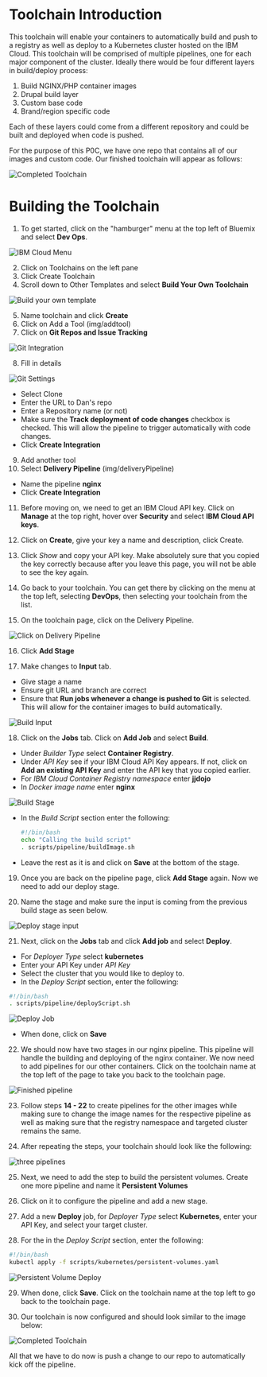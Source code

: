 # Toolchain Introduction

This toolchain will enable your containers to automatically build and push to a registry as well as deploy to a Kubernetes cluster hosted on the IBM Cloud. This toolchain will be comprised of multiple pipelines, one for each major component of the cluster. Ideally there would be four different layers in build/deploy process:

  1. Build NGINX/PHP container images
  2. Drupal build layer
  3. Custom base code
  4. Brand/region specific code

Each of these layers could come from a different repository and could be built and deployed when code is pushed.

For the purpose of this P0C, we have one repo that contains all of our images and custom code. Our finished toolchain will appear as follows:

  ![Completed Toolchain](img/completedToolchain.PNG)

# Building the Toolchain

1. To get started, click on the "hamburger" menu at the top left of Bluemix and select **Dev Ops**.

  ![IBM Cloud Menu](img/bluemixMenu.PNG)

2. Click on Toolchains on the left pane
3. Click Create Toolchain
4. Scroll down to Other Templates and select **Build Your Own Toolchain**

  ![Build your own template](img/customTemplate.PNG)

5. Name toolchain and click **Create**
6. Click on Add a Tool (img/addtool)
7. Click on **Git Repos and Issue Tracking**

  ![Git Integration](img/gitTool.PNG)

8. Fill in details

  ![Git Settings](img/gitSettings.PNG)

  - Select Clone
  - Enter the URL to Dan's repo
  - Enter a Repository name (or not)
  - Make sure the **Track deployment of code changes** checkbox is checked. This will allow the pipeline to trigger automatically with code changes.
  - Click **Create Integration**
9. Add another tool
10. Select **Delivery Pipeline** (img/deliveryPipeline)
  - Name the pipeline **nginx**
  - Click **Create Integration**

11. Before moving on, we need to get an IBM Cloud API key. Click on **Manage** at the top right, hover over **Security** and select **IBM Cloud API keys**.

12. Click on **Create**, give your key a name and description, click Create.

13. Click *Show* and copy your API key. Make absolutely sure that you copied the key correctly because after you leave this page, you will not be able to see the key again.

14. Go back to your toolchain. You can get there by clicking on the menu at the top left, selecting **DevOps**, then selecting your toolchain from the list.

15. On the toolchain page, click on the Delivery Pipeline.

  ![Click on Delivery Pipeline](img/toolchainPage.PNG)

16. Click **Add Stage**

17. Make changes to **Input** tab.
  - Give stage a name
  - Ensure git URL and branch are correct
  - Ensure that **Run jobs whenever a change is pushed to Git** is selected. This will allow for the container images to build automatically.

  ![Build Input](img/buildInput.PNG)  

18. Click on the **Jobs** tab. Click on **Add Job** and select **Build**.
  - Under *Builder Type* select **Container Registry**.
  - Under *API Key* see if your IBM Cloud API Key appears. If not, click on **Add an existing API Key** and enter the API key that you copied earlier.
  - For *IBM Cloud Container Registry namespace* enter **jjdojo**
  - In *Docker image name* enter **nginx**

  ![Build Stage](img/buildJob.PNG)

  - In the *Build Script* section enter the following:
    ```bash
    #!/bin/bash
    echo "Calling the build script"
    . scripts/pipeline/buildImage.sh
    ```
  - Leave the rest as it is and click on **Save** at the bottom of the stage.

19. Once you are back on the pipeline page, click **Add Stage** again. Now we need to add our deploy stage.

20. Name the stage and make sure the input is coming from the previous build stage as seen below.

  ![Deploy stage input](img/deployInput.PNG)

21. Next, click on the **Jobs** tab and click **Add job** and select **Deploy**.
  - For *Deployer Type* select **kubernetes**
  - Enter your API Key under *API Key*
  - Select the cluster that you would like to deploy to.
  - In the *Deploy Script* section, enter the following:

  ```bash
  #!/bin/bash
  . scripts/pipeline/deployScript.sh
  ```
  ![Deploy Job](img/deployJob.PNG)

  - When done, click on **Save**

22. We should now have two stages in our nginx pipeline. This pipeline will handle the building and deploying of the nginx container. We now need to add pipelines for our other containers. Click on the toolchain name at the top left of the page to take you back to the toolchain page.

  ![Finished pipeline](img/finishedPipeline.PNG)

23. Follow steps **14 - 22** to create pipelines for the other images while making sure to change the image names for the respective pipeline as well as making sure that the registry namespace and targeted cluster remains the same.

24. After repeating the steps, your toolchain should look like the following:

  ![three pipelines](img/threePipelines.PNG)

25. Next, we need to add the step to build the persistent volumes. Create one more pipeline and name it **Persistent Volumes**

26. Click on it to configure the pipeline and add a new stage.

27. Add a new **Deploy** job, for *Deployer Type* select **Kubernetes**, enter your API Key, and select your target cluster.

28. For the in the *Deploy Script* section, enter the following:
  ```bash
  #!/bin/bash
  kubectl apply -f scripts/kubernetes/persistent-volumes.yaml
  ```

  ![Persistent Volume Deploy](img/persistentVolumeDeploy.PNG)

29. When done, click **Save**. Click on the toolchain name at the top left to go back to the toolchain page.

30. Our toolchain is now configured and should look similar to the image below:

  ![Completed Toolchain](img/completedToolchain.PNG)

All that we have to do now is push a change to our repo to automatically kick off the pipeline.
